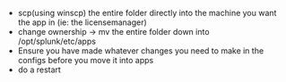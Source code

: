 - scp(using winscp) the entire folder directly into the machine you want the app in (ie: the licensemanager)
- change ownership -> mv the entire folder down into /opt/splunk/etc/apps
- Ensure you have made whatever changes you need to make in the configs before you move it into apps
- do a restart
